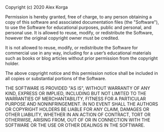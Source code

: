 Copyright (c) 2020 Alex Korga

Permission is hereby granted, free of charge, to any person obtaining a
copy of this software and associated documentation files (the "Software"),
to use the Software for educational purposes, public and personal, and
personal use. It is allowed to reuse, modify, or redistribute the Software,
however the original copyright owner must be credited.

It is not allowed to reuse, modify, or redistribute the Software for
commercial use in any way, including for a user’s educational materials
such as books or blog articles without prior permission from the copyright
holder.

The above copyright notice and this permission notice shall be included in
all copies or substantial portions of the Software.

THE SOFTWARE IS PROVIDED "AS IS", WITHOUT WARRANTY OF ANY KIND, EXPRESS OR
IMPLIED, INCLUDING BUT NOT LIMITED TO THE WARRANTIES OF MERCHANTABILITY,
FITNESS FOR A PARTICULAR PURPOSE AND NONINFRINGEMENT. IN NO EVENT SHALL THE
AUTHORS OR COPYRIGHT HOLDERS BE LIABLE FOR ANY CLAIM, DAMAGES OR OTHER
LIABILITY, WHETHER IN AN ACTION OF CONTRACT, TORT OR OTHERWISE, ARISING
FROM, OUT OF OR IN CONNECTION WITH THE SOFTWARE OR THE USE OR OTHER
DEALINGS IN THE SOFTWARE.
